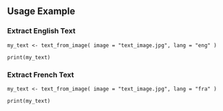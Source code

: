 ## **Usage Example**

### **Extract English Text**
`my_text <- text_from_image(
  image = "text_image.jpg",
  lang = "eng"
)`

`print(my_text)`

### **Extract French Text**
`my_text <- text_from_image(
  image = "text_image.jpg",
  lang = "fra"
)`

`print(my_text)`
